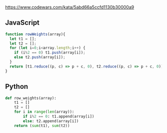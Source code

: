https://www.codewars.com/kata/5abd66a5ccfd1130b30000a9

## JavaScript
```js
function rowWeights(array){
  let t1 = [];
  let t2 = [];
  for (let i=0;i<array.length;i++) {
    if (i%2 == 0) t1.push(array[i]);
    else t2.push(array[i]);
  }
  return [t1.reduce((p, c) => p + c, 0), t2.reduce((p, c) => p + c, 0)]
}
```

## Python
```python
def row_weights(array):
    t1 = []
    t2 = []
    for i in range(len(array)):
        if i%2 == 0: t1.append(array[i])
        else: t2.append(array[i])
    return (sum(t1), sum(t2))
```